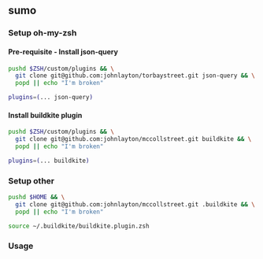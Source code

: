 ## sumo

### Setup oh-my-zsh

#### Pre-requisite - Install json-query 
```zsh
pushd $ZSH/custom/plugins && \
  git clone git@github.com:johnlayton/torbaystreet.git json-query && \
  popd || echo "I'm broken"
```
```zsh
plugins=(... json-query)
```

#### Install buildkite plugin
```zsh
pushd $ZSH/custom/plugins && \
  git clone git@github.com:johnlayton/mccollstreet.git buildkite && \
  popd || echo "I'm broken"
```
```zsh
plugins=(... buildkite)
```

### Setup other

```zsh
pushd $HOME && \
  git clone git@github.com:johnlayton/mccollstreet.git .buildkite && \
  popd || echo "I'm broken"
```

```zsh
source ~/.buildkite/buildkite.plugin.zsh
```


### Usage

#### 
```zsh
```

#### 
```zsh
```

#### 
```zsh
```
